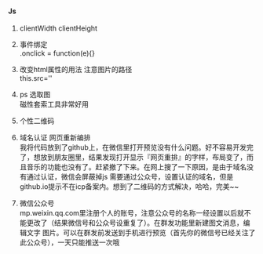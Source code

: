 #### Js
1. clientWidth clientHeight
2. 事件绑定  
.onclick = function(e){}  
3. 改变html属性的用法 注意图片的路径  
this.src=''
4. ps 选取图  
磁性套索工具非常好用  

5. 个性二维码  

6. 域名认证 网页重新编排  
我将代码放到了github上，在微信里打开预览没有什么问题。好不容易开发完了，想放到朋友圈里，结果发现打开显示『网页重排』的字样，布局变了，而且音乐的功能也没有了。赶紧撤了下来。在网上搜了一下原因，是由于域名没有通过认证，微信会屏蔽掉js 需要通过公众号，设置认证的域名，但是github.io提示不在icp备案内。想到了二维码的方式解决，哈哈，完美~~

7. 微信公众号  
mp.weixin.qq.com里注册个人的账号，注意公众号的名称一经设置以后就不能更改了（结果微信号和公众号设重复了）。在群发功能里新建图文消息，编辑文字 图片。可以在群发前发送到手机进行预览（首先你的微信号已经关注了此公众号），一天只能推送一次哦
